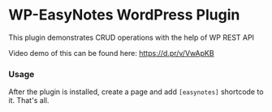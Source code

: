 # WP-EasyNotes WordPress Plugin
This plugin demonstrates CRUD operations with the help of WP REST API

Video demo of this can be found here: https://d.pr/v/VwApKB

### Usage
After the plugin is installed, create a page and add `[easynotes]` shortcode to it. That's all.

